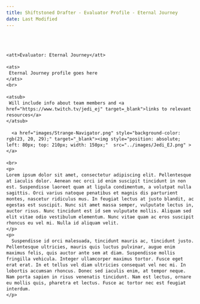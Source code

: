 ```yaml
---
title: Shiftstoned Drafter - Evaluator Profile - Eternal Journey
date: Last Modified
---
```

<textcol  style="border: 0px solid red;">

  <br /><br />


    <att>Evaluator: Eternal Journey</att>

    <ats>
     Eternal Journey profile goes here
    </ats>
    <br>

    <atsub>
     Will include info about team members and <a href="https://www.twitch.tv/jedi_ej" target=_blank">links to relevant resources</a>
    </atsub>

      <a href="images/Strange-Navigator.png" style="background-color: rgb(23, 20, 29);" target="_blank"><img style="position: absolute; left: 80px; top: 210px; width: 150px;"  src="../images/Jedi_EJ.png" ></a>

    <br>
    <p>
    Lorem ipsum dolor sit amet, consectetur adipiscing elit. Pellentesque at iaculis dolor. Aenean nec orci id enim suscipit tincidunt in non est. Suspendisse laoreet quam at ligula condimentum, a volutpat nulla sagittis. Orci varius natoque penatibus et magnis dis parturient montes, nascetur ridiculus mus. In feugiat lectus at justo blandit, ac egestas est suscipit. Nunc sit amet massa semper, vulputate lectus in, auctor risus. Nunc tincidunt est id sem vulputate mollis. Aliquam sed elit vitae odio vestibulum elementum. Nunc vitae quam ac eros suscipit rhoncus eu vel mi. Nulla id aliquam velit.
    </p>
    <p>
      Suspendisse id orci malesuada, tincidunt mauris ac, tincidunt justo. Pellentesque ultricies, mauris quis luctus pulvinar, augue enim maximus felis, quis auctor ante sem at diam. Suspendisse mollis fringilla vehicula. Integer ullamcorper maximus tortor. Fusce eget erat erat. In et tellus vel diam ultricies consequat vel nec mi. In lobortis accumsan rhoncus. Donec sed iaculis enim, at tempor neque. Nam porta sapien in risus venenatis tincidunt. Nam est lectus, ornare eu mollis quis, pharetra et lectus. Fusce ac tortor nec est feugiat interdum.
    </p>

</textcol>
